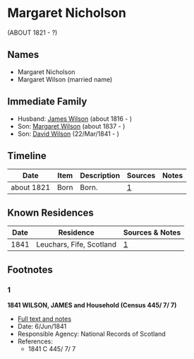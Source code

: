 ﻿---
layout: person
subject_key: i22262126
permalink: /people/i22262126
---

# Margaret Nicholson
(ABOUT 1821 - ?)

## Names

* Margaret Nicholson
* Margaret Wilson (married name)

## Immediate Family

* Husband: [James Wilson](./@98356536@-james-wilson-b1816-d.md) (about 1816 - )
* Son: [Margaret Wilson](./@63936152@-margaret-wilson-b1837-d.md) (about 1837 - )
* Son: [David Wilson](./@15598112@-david-wilson-b1841-3-22-d.md) (22/Mar/1841 - )

## Timeline

Date | Item | Description | Sources | Notes
---|---|---|---|---
about 1821 | Born | Born. | [1](#1) | 

## Known Residences

Date | Residence | Sources & Notes
---|---|---
1841 | Leuchars, Fife, Scotland | [1](#1)

## Footnotes

### 1

**1841 WILSON, JAMES and Household (Census 445/ 7/ 7)**

* [Full text and notes](../sources/@34873492@-1841-wilson,-james-and-household-census-445-7-7-.md)
* Date: 6/Jun/1841
* Responsible Agency: National Records of Scotland
* References: 
  * 1841 C 445/ 7/ 7

